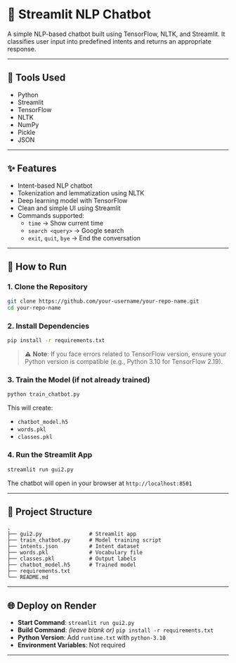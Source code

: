 # 🤖 Streamlit NLP Chatbot

A simple NLP-based chatbot built using TensorFlow, NLTK, and Streamlit. It classifies user input into predefined intents and returns an appropriate response.

---

## 🔧 Tools Used

- Python
- Streamlit
- TensorFlow
- NLTK
- NumPy
- Pickle
- JSON

---

## ✨ Features

- Intent-based NLP chatbot
- Tokenization and lemmatization using NLTK
- Deep learning model with TensorFlow
- Clean and simple UI using Streamlit
- Commands supported:
  - `time` → Show current time
  - `search <query>` → Google search
  - `exit`, `quit`, `bye` → End the conversation

---

## 🚀 How to Run

### 1. Clone the Repository

```bash
git clone https://github.com/your-username/your-repo-name.git
cd your-repo-name
```

### 2. Install Dependencies

```bash
pip install -r requirements.txt
```

> ⚠️ **Note**: If you face errors related to TensorFlow version, ensure your Python version is compatible (e.g., Python 3.10 for TensorFlow 2.19).

### 3. Train the Model (if not already trained)

```bash
python train_chatbot.py
```

This will create:
- `chatbot_model.h5`
- `words.pkl`
- `classes.pkl`

### 4. Run the Streamlit App

```bash
streamlit run gui2.py
```

The chatbot will open in your browser at `http://localhost:8501`

---

## 📁 Project Structure

```
.
├── gui2.py               # Streamlit app
├── train_chatbot.py      # Model training script
├── intents.json          # Intent dataset
├── words.pkl             # Vocabulary file
├── classes.pkl           # Output labels
├── chatbot_model.h5      # Trained model
├── requirements.txt
└── README.md
```

---

## 🌐 Deploy on Render

- **Start Command**: `streamlit run gui2.py`
- **Build Command**: *(leave blank or)* `pip install -r requirements.txt`
- **Python Version**: Add `runtime.txt` with `python-3.10`
- **Environment Variables**: Not required

---

